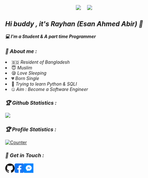 <!-- Github README -->
<p align="center"><a href="https://github.com/RayhanOfficial">
<img height="165" src="https://github-readme-stats.vercel.app/api?username=RayhanOfficial&show_icons=true&include_all_commits=true&theme=react&cache_seconds=3200&hide_border=true" /></a>
&nbsp;&nbsp;&nbsp;
<a href="https://github.com/RayhanOfficial"><img src="https://github-readme-stats.vercel.app/api/top-langs/?username=EsanAhmedAbir&layout=compact&theme=react&hide_border=true" />
</a></p>

<h2><b><i>Hi buddy , it's Rayhan (Esan Ahmed Abir) 👋</i></b></h2>
<b><i>💻 I'm a Student & A part time Programmer</i></b>

<h3><b><i>🤠 About me :</i></b></h3>
<li> 🇧🇩 <i>Resident of Bangladesh</i></li>
<li> 😇 <i>Muslim</i></li>
<li> 😪 <i>Love Sleeping</i></li>
<li> 💔 <i>Born Single</i></li>
<li> 🐍 <i>Trying to learn Python & SQLI</i></li>
<li> 🤐 <i>Aim : Become a Software Engineer</i></li>

<h3><b><i>🏆 Github Statistics :</i></b></h3>
<a href="https://github.com/EsanAhmedAbir"><img width=550 src="https://github-profile-trophy.vercel.app/?username=EsanAhmedAbir&theme=dracula&no-frame=true&title=Followers,Stars,Commit,Repository,Issues"/></a>

<h3><b><i>🏆 Profile Statistics :</i></b></h3>
<a href="https://github.com/EsanAhmedAbir"><img height="25" title="Counter" src="https://komarev.com/ghpvc/?username=EsanAhmedAbir&color=blueviolet&style=flat-square"></a>

<h3><b><i>📡 Get in Touch :</i></b></h3>
<a href="https://github.com/EsanAhmedAbir"><img align="left" title="Github" alt="Github" width="30px" src="/github.png" /></a>
<a href="https://fb.com/Abir.official.Profile"><img align="left" title="Facebook" alt="Facebook" width="30px" src="/facebook.png" /></a>
<a href="https://m.me/Abir.Official.Profile"><img align="left" title="Messenger" alt="Messenger" width="30px" src="/messenger.png" /></a>


